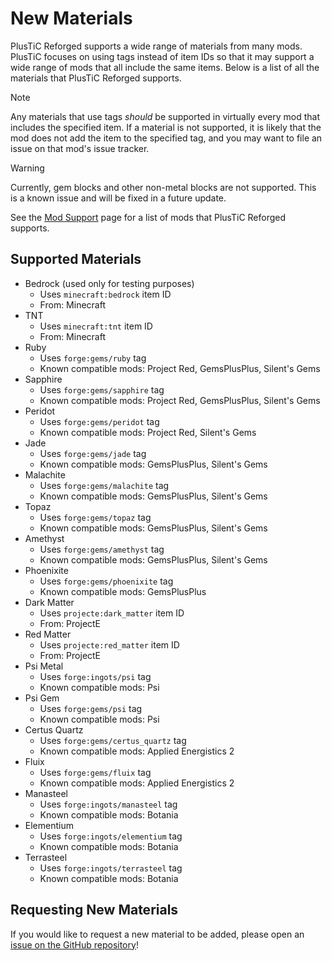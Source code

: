 # New Materials

PlusTiC Reforged supports a wide range of materials from many mods. PlusTiC focuses on using tags instead of item IDs so that it may support a wide range of mods that all include the same items. Below is a list of all the materials that PlusTiC Reforged supports.

> [!NOTE]
> Any materials that use tags _should_ be supported in virtually every mod that includes the specified item. If a material is not supported, it is likely that the mod does not add the item to the specified tag, and you may want to file an issue on that mod's issue tracker.

> [!WARNING]
> Currently, gem blocks and other non-metal blocks are not supported. This is a known issue and will be fixed in a future update.

See the [Mod Support](./Mod%20Support.md) page for a list of mods that PlusTiC Reforged supports.

## Supported Materials

- Bedrock (used only for testing purposes)
  - Uses `minecraft:bedrock` item ID
  - From: Minecraft
- TNT
  - Uses `minecraft:tnt` item ID
  - From: Minecraft
- Ruby
  - Uses `forge:gems/ruby` tag
  - Known compatible mods: Project Red, GemsPlusPlus, Silent's Gems
- Sapphire
  - Uses `forge:gems/sapphire` tag
  - Known compatible mods: Project Red, GemsPlusPlus, Silent's Gems
- Peridot
  - Uses `forge:gems/peridot` tag
  - Known compatible mods: Project Red, Silent's Gems
- Jade
  - Uses `forge:gems/jade` tag
  - Known compatible mods: GemsPlusPlus, Silent's Gems
- Malachite
  - Uses `forge:gems/malachite` tag
  - Known compatible mods: GemsPlusPlus, Silent's Gems
- Topaz
  - Uses `forge:gems/topaz` tag
  - Known compatible mods: GemsPlusPlus, Silent's Gems
- Amethyst
  - Uses `forge:gems/amethyst` tag
  - Known compatible mods: GemsPlusPlus, Silent's Gems
- Phoenixite
  - Uses `forge:gems/phoenixite` tag
  - Known compatible mods: GemsPlusPlus
- Dark Matter
  - Uses `projecte:dark_matter` item ID
  - From: ProjectE
- Red Matter
  - Uses `projecte:red_matter` item ID
  - From: ProjectE
- Psi Metal
  - Uses `forge:ingots/psi` tag
  - Known compatible mods: Psi
- Psi Gem
  - Uses `forge:gems/psi` tag
  - Known compatible mods: Psi
- Certus Quartz
  - Uses `forge:gems/certus_quartz` tag
  - Known compatible mods: Applied Energistics 2
- Fluix
  - Uses `forge:gems/fluix` tag
  - Known compatible mods: Applied Energistics 2
- Manasteel
  - Uses `forge:ingots/manasteel` tag
  - Known compatible mods: Botania
- Elementium
  - Uses `forge:ingots/elementium` tag
  - Known compatible mods: Botania
- Terrasteel
  - Uses `forge:ingots/terrasteel` tag
  - Known compatible mods: Botania

## Requesting New Materials

If you would like to request a new material to be added, please open an [issue on the GitHub repository](https://github.com/queengooborg/plustic-reforged/issues)!
